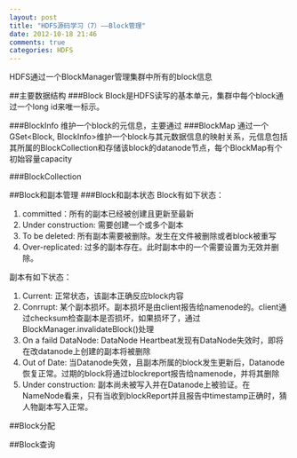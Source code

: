 ```yaml
---
layout: post
title: "HDFS源码学习（7）——Block管理"
date: 2012-10-18 21:46
comments: true
categories: HDFS
---
```


HDFS通过一个BlockManager管理集群中所有的block信息


##主要数据结构
###Block
Block是HDFS读写的基本单元，集群中每个block通过一个long id来唯一标示。

###BlockInfo
维护一个block的元信息，主要通过
###BlockMap
通过一个GSet<Block, BlockInfo>维护一个block与其元数据信息的映射关系，元信息包括其所属的BlockCollection和存储该block的datanode节点，每个BlockMap有个初始容量capacity

###BlockCollection

##Block和副本管理
###Block和副本状态
Block有如下状态：

1. committed：所有的副本已经被创建且更新至最新
2. Under construction: 需要创建一个或多个副本
3. To be deleted: 所有副本需要被删除。发生在文件被删除或者block被重写
4. Over-replicated: 过多的副本存在。此时副本中的一个需要设置为无效并删除。

副本有如下状态：

1. Current: 正常状态，该副本正确反应block内容
2. Conrrupt: 某个副本损坏。副本损坏是由client报告给namenode的。client通过checksum检查副本是否损坏，如果损坏了，通过BlockManager.invalidateBlock()处理
3. On a faild DataNode: DataNode Heartbeat发现有DataNode失效时，即将在改datanode上创建的副本将被删除
4. Out of Date: 当Datanode失效，且副本所属的block发生更新后，Datanode恢复正常。过期的block将通过blockreport报告给namenode，并将其删除
5. Under construction: 副本尚未被写入并在Datanode上被验证。在NameNode看来，只有当收到blockReport并且报告中timestamp正确时，猜人物副本写入正常。

##Block分配

##Block查询